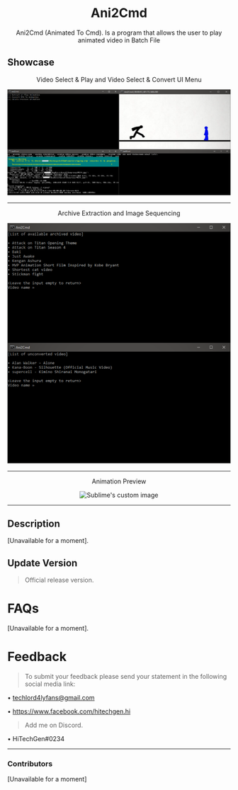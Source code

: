 <h1 align="center">Ani2Cmd</h1>

<p align="center">Ani2Cmd (Animated To Cmd). Is a program that allows the user to play animated video in Batch File</p>

## Showcase
<p align="center">Video Select & Play and Video Select & Convert UI Menu</p>
  
<p align="center">
  <img src=".github\prev1.png" alt="Sublime's custom image"/>
</p>

___
<p align="center">Archive Extraction and Image Sequencing</p>

<p align="center">
  <img src=".github\prev2.png" alt="Sublime's custom image"/>
</p>

___
<p align="center">Animation Preview</p>

<p align="center">
  <img src=".github\prev3.gif" alt="Sublime's custom image"/>
</p>

___

## Description
[Unavailable for a moment].

## Update Version
> Official release version.

# FAQs
[Unavailable for a moment].

# Feedback
>To submit your feedback please send your statement in the following social media link:

• techlord4lyfans@gmail.com

• https://www.facebook.com/hitechgen.hi

>Add me on Discord.

• HiTechGen#0234
___
### Contributors
[Unavailable for a moment]
